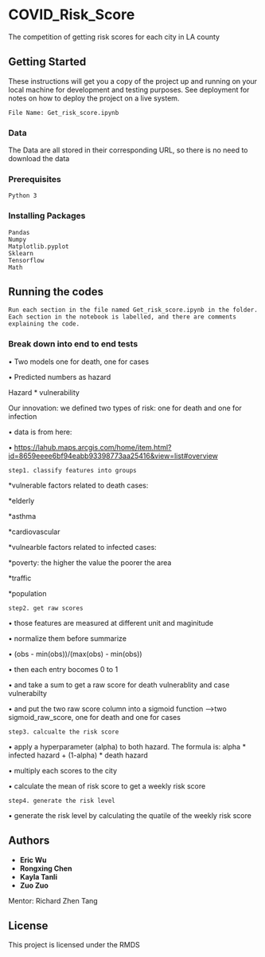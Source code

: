 # COVID_Risk_Score
The competition of getting risk scores for each city in LA county

## Getting Started

These instructions will get you a copy of the project up and running on your local machine for development and testing purposes. See deployment for notes on how to deploy the project on a live system.

```
File Name: Get_risk_score.ipynb
```
### Data

The Data are all stored in their corresponding URL, so there is no need to download the data  

### Prerequisites

```
Python 3
```

### Installing Packages

```
Pandas
Numpy
Matplotlib.pyplot
Sklearn  
Tensorflow
Math
```

## Running the codes

```
Run each section in the file named Get_risk_score.ipynb in the folder. 
Each section in the notebook is labelled, and there are comments explaining the code.
```

### Break down into end to end tests

•       Two models one for death, one for cases

•       Predicted numbers as hazard

Hazard * vulnerability

Our innovation: we defined two types of risk: one for death and one for infection

•       data is from here:

•       https://lahub.maps.arcgis.com/home/item.html?id=8659eeee6bf94eabb93398773aa25416&view=list#overview

```step1. classify features into groups```

*vulnerable factors related to death cases:

  *elderly

  *asthma

  *cardiovascular

*vulnearble factors related to infected cases:

  *poverty: the higher the value the poorer the area

  *traffic

  *population


```step2. get raw scores```

•       those features are measured at different unit and maginitude

•       normalize them before summarize

•       (obs - min(obs))/(max(obs) - min(obs))

•       then each entry bocomes 0 to 1

•       and take a sum to get a raw score for death vulnerablity and case vulnerabilty

•       and put the two raw score column into a sigmoid function -->two sigmoid_raw_score, one for death and one for cases

```step3. calcualte the risk score```

•       apply a hyperparameter (alpha) to both hazard. The formula is: alpha * infected hazard + (1-alpha) * death hazard

•       multiply each scores to the city

•       calculate the mean of risk score to get a weekly risk score

```step4. generate the risk level```

•       generate the risk level by calculating the quatile of the weekly risk score


## Authors

* **Eric Wu** 
* **Rongxing Chen**
* **Kayla Tanli**
* **Zuo Zuo**

Mentor: Richard Zhen Tang

## License

This project is licensed under the RMDS


